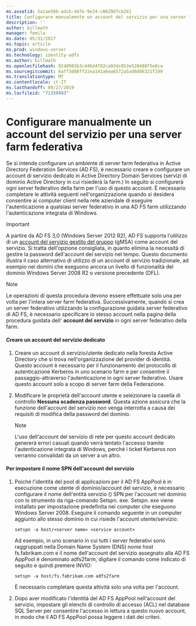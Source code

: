 ```yaml
---
ms.assetid: 5a1ae56b-adcb-447e-9e34-c0629d7cb241
title: Configurare manualmente un account del servizio per una server farm federativa
description: ''
author: billmath
manager: femila
ms.date: 05/31/2017
ms.topic: article
ms.prod: windows-server
ms.technology: identity-adfs
ms.author: billmath
ms.openlocfilehash: 8240903b3c446d4f02ca93dc053e520480f5e8ca
ms.sourcegitcommit: 6aff3d88ff22ea141a6ea6572a5ad8dd6321f199
ms.translationtype: MT
ms.contentlocale: it-IT
ms.lasthandoff: 09/27/2019
ms.locfileid: "71359493"
---
```

# <a name="manually-configure-a-service-account-for-a-federation-server-farm"></a>Configurare manualmente un account del servizio per una server farm federativa

Se si intende configurare un ambiente di server farm federativa in Active Directory Federation Services \(AD FS\), è necessario creare e configurare un account di servizio dedicato in Active Directory Domain Services \(servizi di dominio Active Directory in cui risiederà la farm.\) In seguito si configurerà ogni server federativo della farm per l'uso di questo account. È necessario completare le attività seguenti nell'organizzazione quando si desidera consentire ai computer client nella rete aziendale di eseguire l'autenticazione a qualsiasi server federativo in una AD FS farm utilizzando l'autenticazione integrata di Windows.  

> [!IMPORTANT]
> A partire da AD FS 3,0 (Windows Server 2012 R2), AD FS supporta l'utilizzo di un [account del servizio gestito del gruppo](https://docs.microsoft.com/windows-server/security/group-managed-service-accounts/group-managed-service-accounts-overview) \(gMSA\) come account del servizio.  Si tratta dell'opzione consigliata, in quanto elimina la necessità di gestire la password dell'account del servizio nel tempo.  Questo documento illustra il caso alternativo di utilizzo di un account di servizio tradizionale, ad esempio nei domini che eseguono ancora un livello di funzionalità del dominio Windows Server 2008 R2 o versione precedente \(DFL\).

> [!NOTE]  
> Le operazioni di questa procedura devono essere effettuate solo una per volta per l'intera server farm federativa. Successivamente, quando si crea un server federativo utilizzando la configurazione guidata server federativo di AD FS, è necessario specificare lo stesso account nella pagina della procedura guidata dell' **account del servizio** in ogni server federativo della farm.  
  
#### <a name="create-a-dedicated-service-account"></a>Creare un account del servizio dedicato  
  
1.  Creare un account di servizio\/utente dedicato nella foresta Active Directory che si trova nell'organizzazione del provider di identità. Questo account è necessario per il funzionamento del protocollo di autenticazione Kerberos in uno scenario farm e per consentire il passaggio\-attraverso l'autenticazione in ogni server federativo. Usare questo account solo a scopo di server farm della Federazione.  
  
2.  Modificare le proprietà dell'account utente e selezionare la casella di controllo **Nessuna scadenza password**. Questa azione assicura che la funzione dell'account del servizio non venga interrotta a causa dei requisiti di modifica della password del dominio.  
  
    > [!NOTE]  
    > L'uso dell'account del servizio di rete per questo account dedicato genererà errori casuali quando verrà tentato l'accesso tramite l'autenticazione integrata di Windows, perché i ticket Kerberos non verranno convalidati da un server a un altro.  
  
#### <a name="to-set-the-spn-of-the-service-account"></a>Per impostare il nome SPN dell'account del servizio  
  
1.  Poiché l'identità del pool di applicazioni per il AD FS AppPool è in esecuzione come utente di dominio\/account del servizio, è necessario configurare il nome dell'entità servizio \(\) SPN per l'account nel dominio con lo strumento da riga\-comando Setspn. exe. Setspn. exe viene installato per impostazione predefinita nei computer che eseguono Windows Server 2008. Eseguire il comando seguente in un computer aggiunto allo stesso dominio in cui risiede l'account utente\/servizio:  
  
    ```  
    setspn -a host/<server name> <service account>  
    ```  
  
    Ad esempio, in uno scenario in cui tutti i server federativi sono raggruppati nella Domain Name System \(DNS\) nome host fs.fabrikam.com e il nome dell'account del servizio assegnato alla AD FS AppPool è denominato adfs2farm, digitare il comando come indicato di seguito e quindi premere INVIO:  
  
    ```  
    setspn -a host/fs.fabrikam.com adfs2farm  
    ```  
  
    È necessario completare questa attività solo una volta per l'account.  
  
2.  Dopo aver modificato l'identità del AD FS AppPool nell'account del servizio, impostare gli elenchi di controllo di accesso \(ACL\) nel database SQL Server per consentire l'accesso in lettura a questo nuovo account, in modo che il AD FS AppPool possa leggere i dati dei criteri.  
  

